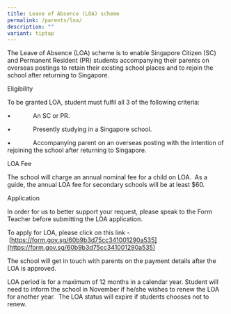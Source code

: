 ```yaml
---
title: Leave of Absence (LOA) scheme
permalink: /parents/loa/
description: ""
variant: tiptap
---
```

The Leave of Absence (LOA) scheme is to enable Singapore Citizen (SC) and Permanent Resident (PR) students accompanying their parents on overseas postings to retain their existing school places and to rejoin the school after returning to Singapore.

Eligibility

To be granted LOA, student must fulfil all 3 of the following criteria:

•             An SC or PR.

•             Presently studying in a Singapore school.

•             Accompanying parent on an overseas posting with the intention of rejoining the school after returning to Singapore.

LOA Fee

The school will charge an annual nominal fee for a child on LOA.  As a guide, the annual LOA fee for secondary schools will be at least $60.

Application

In order for us to better support your request, please speak to the Form Teacher before submitting the LOA application. 

To apply for LOA, please click on this link - [https://form.gov.sg/60b9b3d75cc341001290a535](https://form.gov.sg/60b9b3d75cc341001290a535)

The school will get in touch with parents on the payment details after the LOA is approved.

LOA period is for a maximum of 12 months in a calendar year. Student will need to inform the school in November if he/she wishes to renew the LOA for another year.  The LOA status will expire if students chooses not to renew.